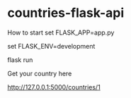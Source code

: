 # countries-flask-api

How to start
set FLASK_APP=app.py

set FLASK_ENV=development

flask run

Get your country here

http://127.0.0.1:5000/countries/1
